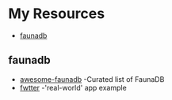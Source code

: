 # My Resources

- [faunadb](#faunadb)





## faunadb
* [awesome-faunadb](https://github.com/n400/awesome-faunadb/blob/master/README.md) -Curated list of FaunaDB
* [fwtter]() -'real-world' app example
